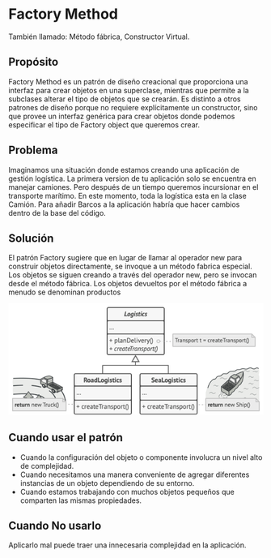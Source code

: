 # Factory Method
También llamado: Método fábrica, Constructor Virtual.

## Propósito
Factory Method es un patrón de diseño creacional que proporciona una interfaz para crear objetos en una superclase, mientras que permite a la subclases alterar el tipo de objetos que se crearán. Es distinto a otros patrones de diseño porque no requiere explícitamente un constructor, sino que provee un interfaz genérica para crear objetos donde podemos especificar el tipo de Factory object que queremos crear.

## Problema

Imaginamos una situación donde estamos creando una aplicación de gestión logística. La primera version de tu aplicación solo se encuentra en manejar camiones. Pero después de un tiempo queremos incursionar en el transporte marítimo. En este momento, toda la logística esta en la clase Camión. Para añadir Barcos a la aplicación habría que hacer cambios dentro de la base del código.

## Solución

El patrón Factory sugiere que en lugar de llamar al operador new para construir objetos directamente, se invoque a un método fabrica especial. Los objetos se siguen creando a través del operador new, pero se invocan desde el método fábrica. Los objetos devueltos por el método fábrica a menudo se denominan productos

![alt text](./images/image.png)

## Cuando usar el patrón 
- Cuando la configuración del objeto o componente involucra un nivel alto de complejidad.
- Cuando necesitamos una manera conveniente de agregar diferentes instancias de un objeto dependiendo de su entorno.
- Cuando estamos trabajando con muchos objetos pequeños que comparten las mismas propiedades.

## Cuando No usarlo
Aplicarlo mal puede traer una innecesaria complejidad en la aplicación.
